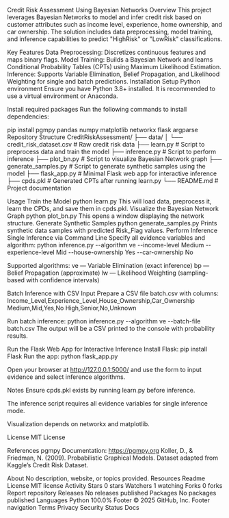 Credit Risk Assessment Using Bayesian Networks
Overview
This project leverages Bayesian Networks to model and infer credit risk based on customer attributes such as income level, experience, home ownership, and car ownership. The solution includes data preprocessing, model training, and inference capabilities to predict "HighRisk" or "LowRisk" classifications.

Key Features
Data Preprocessing: Discretizes continuous features and maps binary flags.
Model Training: Builds a Bayesian Network and learns Conditional Probability Tables (CPTs) using Maximum Likelihood Estimation.
Inference: Supports Variable Elimination, Belief Propagation, and Likelihood Weighting for single and batch predictions.
Installation
Setup Python environment
Ensure you have Python 3.8+ installed. It is recommended to use a virtual environment or Anaconda.

Install required packages
Run the following commands to install dependencies:

pip install pgmpy pandas numpy matplotlib networkx flask argparse
Repository Structure
CreditRiskAssessment/ ├── data/ │ └── credit_risk_dataset.csv # Raw credit risk data ├── learn.py # Script to preprocess data and train the model ├── inference.py # Script to perform inference ├── plot_bn.py # Script to visualize Bayesian Network graph ├── generate_samples.py # Script to generate synthetic samples using the model ├── flask_app.py # Minimal Flask web app for interactive inference ├── cpds.pkl # Generated CPTs after running learn.py └── README.md # Project documentation

Usage
Train the Model python learn.py This will load data, preprocess it, learn the CPDs, and save them in cpds.pkl. Visualize the Bayesian Network Graph python plot_bn.py This opens a window displaying the network structure. Generate Synthetic Samples python generate_samples.py Prints synthetic data samples with predicted Risk_Flag values. Perform Inference Single Inference via Command Line Specify all evidence variables and algorithm: python inference.py
--algorithm ve
--income-level Medium
--experience-level Mid
--house-ownership Yes
--car-ownership No

Supported algorithms: ve — Variable Elimination (exact inference) bp — Belief Propagation (approximate) lw — Likelihood Weighting (sampling-based with confidence intervals)

Batch Inference with CSV Input Prepare a CSV file batch.csv with columns: Income_Level,Experience_Level,House_Ownership,Car_Ownership Medium,Mid,Yes,No High,Senior,No,Unknown

Run batch inference: python inference.py --algorithm ve --batch-file batch.csv The output will be a CSV printed to the console with probability results.

Run the Flask Web App for Interactive Inference Install Flask: pip install Flask Run the app: python flask_app.py

Open your browser at http://127.0.0.1:5000/ and use the form to input evidence and select inference algorithms.

Notes
Ensure cpds.pkl exists by running learn.py before inference.

The inference script requires all evidence variables for single inference mode.

Visualization depends on networkx and matplotlib.

License
MIT License

References
pgmpy Documentation: https://pgmpy.org Koller, D., & Friedman, N. (2009). Probabilistic Graphical Models. Dataset adapted from Kaggle’s Credit Risk Dataset.

About
No description, website, or topics provided.
Resources
 Readme
License
 MIT license
 Activity
Stars
 0 stars
Watchers
 1 watching
Forks
 0 forks
Report repository
Releases
No releases published
Packages
No packages published
Languages
Python
100.0%
Footer
© 2025 GitHub, Inc.
Footer navigation
Terms
Privacy
Security
Status
Docs
